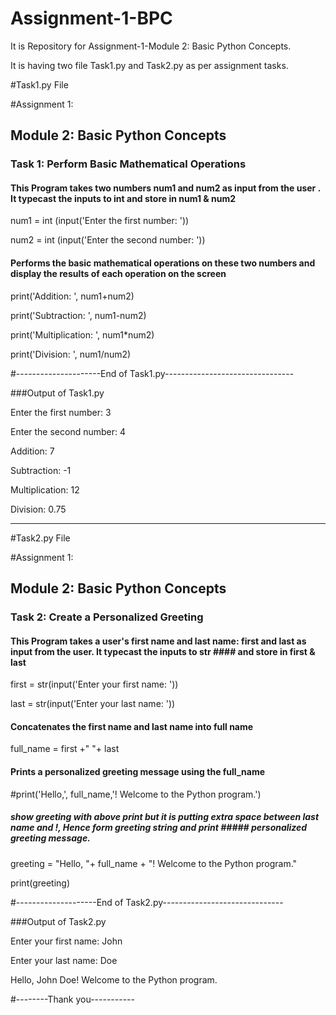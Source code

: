 # Assignment-1-BPC

It is Repository for Assignment-1-Module 2: Basic Python Concepts.

It is having two file Task1.py and Task2.py as per assignment tasks.

#Task1.py File

#Assignment 1:
## Module 2: Basic Python Concepts
### Task 1: Perform Basic Mathematical Operations
#### This Program takes two numbers num1 and num2 as input from the user . It typecast the inputs to int and store in num1 & num2

num1 = int (input('Enter the first number: '))

num2 = int (input('Enter the second number: '))

#### Performs the basic mathematical operations on these two numbers and display the results of each operation on the screen

print('Addition: ', num1+num2)

print('Subtraction: ', num1-num2)

print('Multiplication: ', num1*num2)

print('Division: ', num1/num2)


#---------------------End of Task1.py--------------------------------

###Output of Task1.py

Enter the first number: 3

Enter the second number: 4

Addition:  7

Subtraction:  -1

Multiplication:  12

Division:  0.75

----------------------------------------------

#Task2.py File

#Assignment 1:
## Module 2: Basic Python Concepts
### Task 2: Create a Personalized Greeting
#### This Program takes a user's first name and last name: first and last as input from the user. It typecast the inputs to str #### and store in first & last

first = str(input('Enter your first name: '))

last = str(input('Enter your last name: '))

#### Concatenates the first name and last name into full name

full_name = first +" "+ last

#### Prints a personalized greeting message using the full_name

#print('Hello,', full_name,'! Welcome to the Python program.')

##### show greeting with above print but it is putting extra space between last name and !, Hence form greeting string and print ##### personalized greeting message.

greeting = "Hello, "+ full_name + "! Welcome to the Python program."

print(greeting)

#--------------------End of Task2.py------------------------------

###Output of Task2.py

Enter your first name: John

Enter your last name: Doe

Hello, John Doe! Welcome to the Python program.

#--------Thank you-----------
